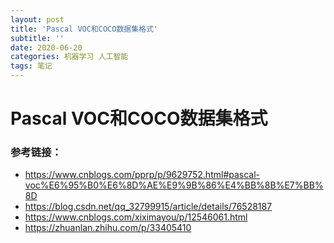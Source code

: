 ```yaml
---
layout: post
title: 'Pascal VOC和COCO数据集格式'
subtitle: ''
date: 2020-06-20
categories: 机器学习 人工智能
tags: 笔记
---
```


# Pascal VOC和COCO数据集格式

### 参考链接：
* https://www.cnblogs.com/pprp/p/9629752.html#pascal-voc%E6%95%B0%E6%8D%AE%E9%9B%86%E4%BB%8B%E7%BB%8D
* https://blog.csdn.net/qq_32799915/article/details/76528187
* https://www.cnblogs.com/xiximayou/p/12546061.html
* https://zhuanlan.zhihu.com/p/33405410
